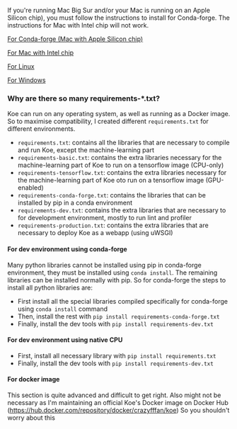 If you're running Mac Big Sur and/or your Mac is running on an Apple Silicon chip), 
you must follow the instructions to install for Conda-forge. The instructions for Mac with Intel chip will not work.

[For Conda-forge (Mac with Apple Silicon chip)](INSTALL-conda.md)

[For Mac with Intel chip](INSTALL-mac.md)

[For Linux](INSTALL-linux.md)

[For Windows](INSTALL-windows.md)

### Why are there so many requirements-*.txt?

Koe can run on any operating system, as well as running as a Docker image. So to maximise compatibility, I
created different `requirements.txt` for different environments.

 - `requirements.txt`: contains all the libraries that are necessary to compile and run Koe, except the machine-learning part
 - `requirements-basic.txt`: contains the extra libraries necessary for the machine-learning part of Koe to run on a tensorflow image (CPU-only)
 - `requirements-tensorflow.txt`: contains the extra libraries necessary for the machine-learning part of Koe oto run on a tensorflow image (GPU-enabled)
 - `requirements-conda-forge.txt`: contains the libraries that can be installed by pip in a conda environment
 - `requirements-dev.txt`: contains the extra libraries that are necessary to for development environment, mostly to run lint and profiler
 - `requirements-production.txt`: contains the extra libraries that are necessary to deploy Koe as a webapp (using uWSGI)

#### For dev environment using conda-forge
Many python libraries cannot be installed using pip in conda-forge environment, they must be installed using `conda install`.
The remaining libraries can be installed normally with pip. So for conda-forge the steps to install all python libraries are:
 - First install all the special libraries compiled specifically for conda-forge using `conda install` command
 - Then, install the rest with `pip install requirements-conda-forge.txt`
 - Finally, install the dev tools with `pip install requirements-dev.txt`

#### For dev environment using native CPU
 - First, install all necessary library with `pip install requirements.txt`
 - Finally, install the dev tools with `pip install requirements-dev.txt`

#### For docker image
This section is quite advanced and difficult to get right. 
Also might not be necessary as I'm maintaining an official Koe's Docker image on Docker Hub (https://hub.docker.com/repository/docker/crazyfffan/koe)
So you shouldn't worry about this

